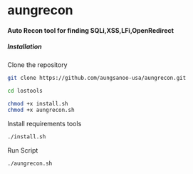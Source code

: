 

# aungrecon
<h4>Auto Recon tool for finding SQLi,XSS,LFi,OpenRedirect</h4>


<h5>Installation</h5>

Clone the repository
```bash
git clone https://github.com/aungsanoo-usa/aungrecon.git
```
```bash
cd lostools
```
```bash
chmod +x install.sh
chmod +x aungrecon.sh
```
Install requirements tools
```bash
./install.sh
```
Run Script
```bash
./aungrecon.sh
```
